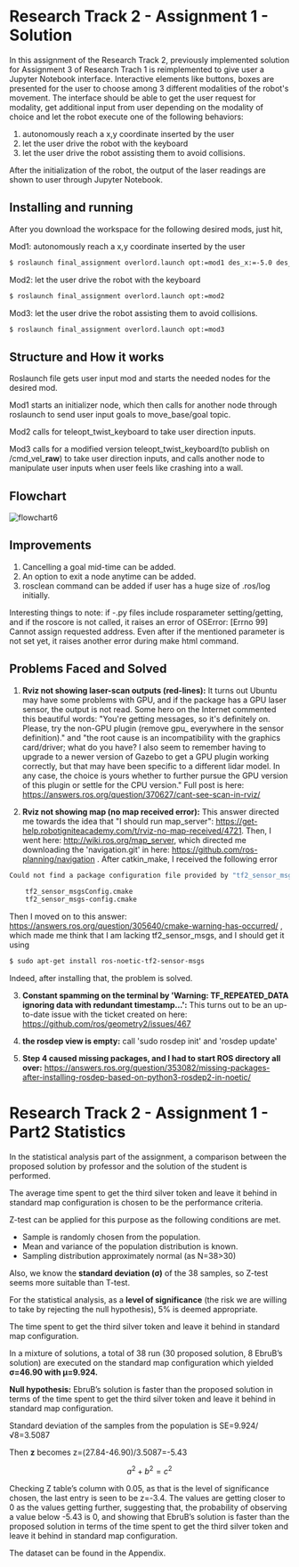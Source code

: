 Research Track 2 - Assignment 1 - Solution
================================

In this assignment of the Research Track 2, previously implemented solution for Assignment 3 of Research Trach 1 is reimplemented to give user a Jupyter Notebook interface. Interactive elements like buttons, boxes are presented for the user to choose among 3 different modalities of the robot's movement. The interface should be able to get the user request for modality, get additional input from user depending on the modality of choice and let the robot execute one of the following behaviors:
1) autonomously reach a x,y coordinate inserted by the user
2) let the user drive the robot with the keyboard
3) let the user drive the robot assisting them to avoid collisions.

After the initialization of the robot, the output of the laser readings are shown to user through Jupyter Notebook.

Installing and running
----------------------

After you download the workspace for the following desired mods, just hit,

Mod1: autonomously reach a x,y coordinate inserted by the user
```bash
$ roslaunch final_assignment overlord.launch opt:=mod1 des_x:=-5.0 des_y:=5.0
```

Mod2: let the user drive the robot with the keyboard
```bash
$ roslaunch final_assignment overlord.launch opt:=mod2
```

Mod3: let the user drive the robot assisting them to avoid collisions.
```bash
$ roslaunch final_assignment overlord.launch opt:=mod3
```

Structure and How it works
---------
Roslaunch file gets user input mod and starts the needed nodes for the desired mod.

Mod1 starts an initializer node, which then calls for another node through roslaunch to send user input goals to move_base/goal topic.

Mod2 calls for teleopt_twist_keyboard to take user direction inputs.

Mod3 calls for a modified version teleopt_twist_keyboard(to publish on /cmd_vel_**raw**) to take user direction inputs, and calls another node to manipulate user inputs when user feels like crashing into a wall.

Flowchart
---------
![flowchart6](https://user-images.githubusercontent.com/71343894/154901294-0254529a-75bb-448d-a042-693fac1bd328.png)


Improvements
---------
1) Cancelling a goal mid-time can be added. 
3) An option to exit a node anytime can be added.
4) rosclean command can be added if user has a huge size of .ros/log initially.



Interesting things to note:
if -.py files include rosparameter setting/getting, and if the roscore is not called, it raises an error of OSError: [Errno 99] Cannot assign requested address.
Even after if the mentioned parameter is not set yet, it raises another error during make html command.


Problems Faced and Solved
---------
1) **Rviz not showing laser-scan outputs (red-lines):** It turns out Ubuntu may have some problems with GPU, and if the package has a GPU laser sensor, the output is not read. Some hero on the Internet commented this beautiful words: "You're getting messages, so it's definitely on. Please, try the non-GPU plugin (remove gpu_ everywhere in the sensor definition)." and "the root cause is an incompatibility with the graphics card/driver; what do you have? I also seem to remember having to upgrade to a newer version of Gazebo to get a GPU plugin working correctly, but that may have been specific to a different lidar model. In any case, the choice is yours whether to further pursue the GPU version of this plugin or settle for the CPU version."
Full post is here: https://answers.ros.org/question/370627/cant-see-scan-in-rviz/

2) **Rviz not showing map (no map received error):** This answer directed me towards the idea that "I should run map_server": https://get-help.robotigniteacademy.com/t/rviz-no-map-received/4721. Then, I went here: http://wiki.ros.org/map_server, which directed me downloading the 'navigation.git' in here: https://github.com/ros-planning/navigation . After catkin_make, I received the following error

```bash
Could not find a package configuration file provided by "tf2_sensor_msgs" with any of the following names:

    tf2_sensor_msgsConfig.cmake
    tf2_sensor_msgs-config.cmake
```

Then I moved on to this answer: https://answers.ros.org/question/305640/cmake-warning-has-occurred/ , which made me think that I am lacking tf2_sensor_msgs, and I should get it using

```bash
$ sudo apt-get install ros-noetic-tf2-sensor-msgs
```
Indeed, after installing that, the problem is solved.

3) **Constant spamming on the terminal by 'Warning: TF_REPEATED_DATA ignoring data with redundant timestamp...':** This turns out to be an up-to-date issue with the ticket created on here: https://github.com/ros/geometry2/issues/467

4) **the rosdep view is empty:** call 'sudo rosdep init' and 'rosdep update'
5) **Step 4 caused missing packages, and I had to start ROS directory all over:** https://answers.ros.org/question/353082/missing-packages-after-installing-rosdep-based-on-python3-rosdep2-in-noetic/


Research Track 2 - Assignment 1 - Part2 Statistics
==================================================

In the statistical analysis part of the assignment, a comparison between the proposed solution by professor and the solution of the student is performed.

The average time spent to get the third silver token and leave it behind in standard map configuration is chosen to be the performance criteria.

Z-test can be applied for this purpose as the following conditions are met.
* Sample is randomly chosen from the population.
* Mean and variance of the population distribution is known.
* Sampling distribution approximately normal (as N=38>30)
	
Also, we know the **standard deviation (σ)** of the 38 samples, so Z-test seems more suitable than T-test.

For the statistical analysis, as a **level of significance** (the risk we are willing to take by rejecting the null hypothesis), 5% is deemed appropriate.

The time spent to get the third silver token and leave it behind in standard map configuration.

In a mixture of solutions, a total of 38 run (30 proposed solution, 8 EbruB’s solution) are executed on the standard map configuration which yielded **σ=46.90  with μ=9.924.**

**Null hypothesis:** EbruB’s solution is faster than the proposed solution in terms of the time spent to get the third silver token and leave it behind in standard map configuration.

Standard deviation of the samples from the population is
SE=9.924/√8=3.5087

Then **z** becomes
z=(27.84-46.90)/3.5087=-5.43

```math
a^2+b^2=c^2
```

Checking Z table’s column with 0.05, as that is the level of significance chosen, the last entry is seen to be z=-3.4. The values are getting closer to 0 as the values getting further, suggesting that, the probability of observing a value below -5.43 is 0, and showing that EbruB’s solution is faster than the proposed solution in terms of the time spent to get the third silver token and leave it behind in standard map configuration.

The dataset can be found in the Appendix.
